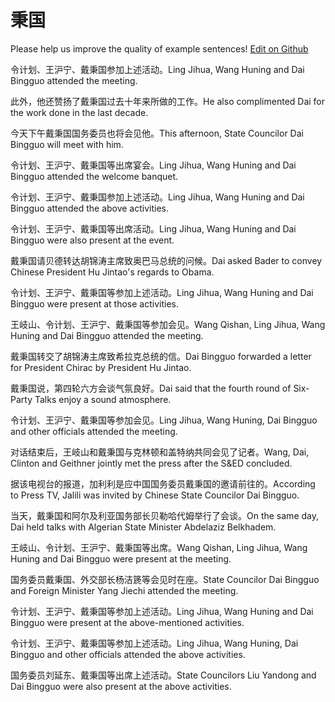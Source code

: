 # 秉国

Please help us improve the quality of example sentences! [Edit on Github](https://github.com/jiyushe/jiyu-example-sentence-source/blob/main/chinese/bingguo.md)

<p><span class="chinese">令计划、王沪宁、戴秉国参加上述活动。</span><span class="english">Ling Jihua, Wang Huning and Dai Bingguo attended the meeting.</span></p>

<p><span class="chinese">此外，他还赞扬了戴秉国过去十年来所做的工作。</span><span class="english">He also complimented Dai for the work done in the last decade.</span></p>

<p><span class="chinese">今天下午戴秉国国务委员也将会见他。</span><span class="english">This afternoon, State Councilor Dai Bingguo will meet with him.</span></p>

<p><span class="chinese">令计划、王沪宁、戴秉国等出席宴会。</span><span class="english">Ling Jihua, Wang Huning and Dai Bingguo attended the welcome banquet.</span></p>

<p><span class="chinese">令计划、王沪宁、戴秉国参加上述活动。</span><span class="english">Ling Jihua, Wang Huning and Dai Bingguo attended the above activities.</span></p>

<p><span class="chinese">令计划、王沪宁、戴秉国等出席活动。</span><span class="english">Ling Jihua, Wang Huning and Dai Bingguo were also present at the event.</span></p>

<p><span class="chinese">戴秉国请贝德转达胡锦涛主席致奥巴马总统的问候。</span><span class="english">Dai asked Bader to convey Chinese President Hu Jintao's regards to Obama.</span></p>

<p><span class="chinese">令计划、王沪宁、戴秉国等参加上述活动。</span><span class="english">Ling Jihua, Wang Huning and Dai Bingguo were present at those activities.</span></p>

<p><span class="chinese">王岐山、令计划、王沪宁、戴秉国等参加会见。</span><span class="english">Wang Qishan, Ling Jihua, Wang Huning and Dai Bingguo attended the meeting.</span></p>

<p><span class="chinese">戴秉国转交了胡锦涛主席致希拉克总统的信。</span><span class="english">Dai Bingguo forwarded a letter for President Chirac by President Hu Jintao.</span></p>

<p><span class="chinese">戴秉国说，第四轮六方会谈气氛良好。</span><span class="english">Dai said that the fourth round of Six-Party Talks enjoy a sound atmosphere.</span></p>

<p><span class="chinese">令计划、王沪宁、戴秉国等参加会见。</span><span class="english">Ling Jihua, Wang Huning, Dai Bingguo and other officials attended the meeting.</span></p>

<p><span class="chinese">对话结束后，王岐山和戴秉国与克林顿和盖特纳共同会见了记者。</span><span class="english">Wang, Dai, Clinton and Geithner jointly met the press after the S&ED concluded.</span></p>

<p><span class="chinese">据该电视台的报道，加利利是应中国国务委员戴秉国的邀请前往的。</span><span class="english">According to Press TV, Jalili was invited by Chinese State Councilor Dai Bingguo.</span></p>

<p><span class="chinese">当天，戴秉国和阿尔及利亚国务部长贝勒哈代姆举行了会谈。</span><span class="english">On the same day, Dai held talks with Algerian State Minister Abdelaziz Belkhadem.</span></p>

<p><span class="chinese">王岐山、令计划、王沪宁、戴秉国等出席。</span><span class="english">Wang Qishan, Ling Jihua, Wang Huning and Dai Bingguo were present at the meeting.</span></p>

<p><span class="chinese">国务委员戴秉国、外交部长杨洁篪等会见时在座。</span><span class="english">State Councilor Dai Bingguo and Foreign Minister Yang Jiechi attended the meeting.</span></p>

<p><span class="chinese">令计划、王沪宁、戴秉国等参加上述活动。</span><span class="english">Ling Jihua, Wang Huning and Dai Bingguo were present at the above-mentioned activities.</span></p>

<p><span class="chinese">令计划、王沪宁、戴秉国等参加上述活动。</span><span class="english">Ling Jihua, Wang Huning, Dai Bingguo and other officials attended the above activities.</span></p>

<p><span class="chinese">国务委员刘延东、戴秉国等出席上述活动。</span><span class="english">State Councilors Liu Yandong and Dai Bingguo were also present at the above activities.</span></p>

